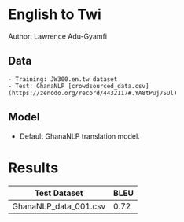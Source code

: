 # English to Twi

Author: Lawrence Adu-Gyamfi

## Data

	- Training: JW300.en.tw dataset
	- Test: GhanaNLP [crowdsourced_data.csv](https://zenodo.org/record/4432117#.YA8tPuj7SUl)

## Model

- Default GhanaNLP translation model.



# Results


Test Dataset | BLEU
--- | --- 
GhanaNLP_data_001.csv | 0.72 
